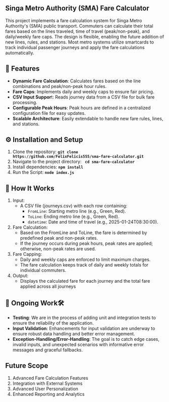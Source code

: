 ## **Singa Metro Authority (SMA) Fare Calculator**
This project implements a fare calculation system for Singa Metro Authority's (SMA) public transport. Commuters can calculate their total fares based on the lines traveled, time of travel (peak/non-peak), and daily/weekly fare caps. The design is flexible, enabling the future addition of new lines, rules, and stations. Most metro systems utilize smartcards to track individual passenger journeys and apply the fare calculations automatically. 

## **🚀 Features**
- **Dynamic Fare Calculation**: Calculates fares based on the line combinations  and peak/non-peak hour rules.
- **Fare Caps**: Implements daily and weekly caps to ensure fair pricing.
- **CSV Input Suppor**t: Reads journey data from a CSV file for bulk fare processing.
- **Configurable Peak Hours**: Peak hours are defined in a centralized configuration file for easy updates.
- **Scalable Architecture**: Easily extendable to handle new fare rules, lines, and stations.


## **⚙️ Installation and Setup**

   1. Clone the repository: **`git clone https://github.com/FelixFelicis555/sma-fare-calculator.git`**
  2. Navigate to the project directory: **` cd sma-fare-calculator`**
  3. Install dependencies: **`npm install`**
  4. Run the Script: **`node index.js`**

## **🧩 How It Works**
  1. Input:
     - A CSV file (journeys.csv) with each row containing:
        - `FromLine`: Starting metro line (e.g., Green, Red).
        -  `ToLine`: Ending metro line (e.g., Green, Red).
        -  `datetime`: Date and time of travel (e.g., 2025-01-24T08:30:00).
  2. Fare Calculation:
     - Based on the FromLine and ToLine, the fare is determined by predefined peak and non-peak rates.
     - If the journey occurs during peak hours, peak rates are applied; otherwise, non-peak rates are used.
  3.  Fare Capping:
      - Daily and weekly caps are enforced to limit maximum charges.
      - The fare calculation keeps track of daily and weekly totals for individual commuters.
  4.  Output:
      - Displays the calculated fare for each journey and the total fare applied across all journeys

        
## **🚧 Ongoing Work🛠️**
 - **Testing**: We are in the process of adding unit and integration tests to ensure the reliability of the application.
 - **Input Validation**: Enhancements for input validation are underway to ensure robust data handling and better error management.
 - **Exception-Handling/Error-Handling**: The goal is to catch edge cases, invalid inputs, and unexpected scenarios with informative error messages and graceful fallbacks.

## **Future Scope**
 1.  Advanced Fare Calculation Features
 2.  Integration with External Systems
 3.  Advanced User Personalization
 4.  Enhanced Reporting and Analytics

